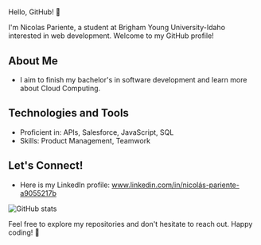# <Your Name Here>

Hello, GitHub! 👋

I'm Nicolas Pariente, a student at Brigham Young University-Idaho interested in web development. Welcome to my GitHub profile!

## About Me
- I aim to finish my bachelor's in software development and learn more about Cloud Computing.

## Technologies and Tools

- Proficient in: APIs, Salesforce, JavaScript, SQL
- Skills: Product Management, Teamwork

## Let's Connect!

- Here is my LinkedIn profile: www.linkedin.com/in/nicolás-pariente-a9055217b

![GitHub stats](https://github-readme-stats.vercel.app/api?username=nicoopariente&count_private=true&show_icons=true)

Feel free to explore my repositories and don't hesitate to reach out. Happy coding! 🚀

